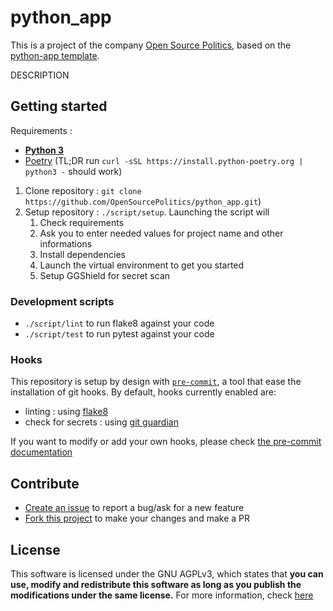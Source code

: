 # python_app
This is a project of the company [Open Source Politics](https://opensourcepolitics.eu), based on the [python-app template](https://github.com/OpenSourcePolitics/python-app/).

DESCRIPTION

## Getting started
Requirements : 
- [**Python 3**](https://www.python.org/downloads/)
- [Poetry](https://python-poetry.org) (TL;DR run `curl -sSL https://install.python-poetry.org | python3 -` should work)

1. Clone repository : `git clone https://github.com/OpenSourcePolitics/python_app.git`)
2. Setup repository : `./script/setup`. Launching the script will
    1. Check requirements
    2. Ask you to enter needed values for project name and other informations
    3. Install dependencies
    4. Launch the virtual environment to get you started
    5. Setup GGShield for secret scan

### Development scripts
- `./script/lint` to run flake8 against your code
- `./script/test` to run pytest against your code

### Hooks
This repository is setup by design with [`pre-commit`](https://pre-commit.com/), a tool that ease the installation of git hooks. By default, hooks currently enabled are:
- linting : using [flake8](https://github.com/pycqa/flake8)
- check for secrets : using [git guardian](https://docs.gitguardian.com/ggshield-docs/integrations/git-hooks/pre-commit)

If you want to modify or add your own hooks, please check [the pre-commit documentation](https://pre-commit.com/)

## Contribute
- [Create an issue](https://github.com/OpenSourcePolitics/python_app/issues) to report a bug/ask for a new feature
- [Fork this project](https://github.com/OpenSourcePolitics/python_app/issues) to make your changes and make a PR

## License
This software is licensed under the GNU AGPLv3, which states that **you can use, modify and redistribute this software as long as you publish the modifications under the same license.**
For more information, check [here](https://www.gnu.org/licenses/agpl-3.0.html)